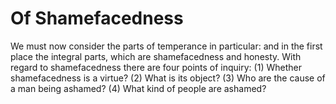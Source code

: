 # Of Shamefacedness

We must now consider the parts of temperance in particular: and in the first place the integral parts, which are shamefacedness and honesty. With regard to shamefacedness there are four points of inquiry:
(1) Whether shamefacedness is a virtue?
(2) What is its object?
(3) Who are the cause of a man being ashamed?
(4) What kind of people are ashamed?